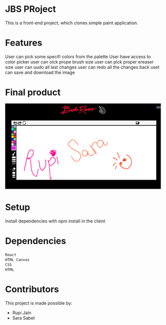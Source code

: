 # JBS PRoject

This is a front-end project, which clones simple paint application.

# Features
 User can pick some specifi colors from the palette
 User have access to color picker 
 user can oick prope brush size
 user can pick proper ereaser size 
 user can uudo all last changes 
 user can redo all the changes back
 uset can save and download the image 

# Final product

!["home page-1"](https://github.com/sarasabet/Junior-BOb-Ross/blob/master/public/doc/landingPage.png)

# Setup
Install dependencies with npm install in the client 
  
# Dependencies

    React
    HTML Canvas
    CSS
    HTML

# Contributors

This project is made possible by:

  - Rupi Jain
  - Sara Sabet
